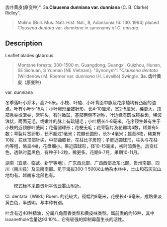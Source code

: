 齿叶黄皮(原变种)",
3a.**Clausena dunniana var. dunniana** (C. B. Clarke) Ridley",

> Molino (Bull. Mus. Natl. Hist. Nat., B, Adansonia 16: 130. 1994) placed *Clausena dentata* var. *dunniana* in synonymy of *C. anisata*.

## Description
Leaflet blades glabrous.

> Montane forests; 300-1500 m. Guangdong, Guangxi, Guizhou, Hunan, SE Sichuan, S Yunnan [NE Vietnam].
  "Synonym": "*Clausena dentata* (Willdenow) M. Roemer var. *dunniana* (H. Léveillé) Swingle.
**3a. 齿叶黄皮（原变种）**

var. dunniana

冬季落叶小乔木，高2-5米。小枝、叶轴、小叶背面中脉及花序轴均有凸起的油点。叶有小叶5-15片；小叶卵形至披针形，长4-10厘米，宽2-5厘米，稀更大，顶部急尖或渐尖，常钝头，有时微凹，基部两侧不对称，叶边缘有圆或钝裂齿，稀波浪状，两面无毛，或嫩叶的脉上有疏短毛；小叶柄长4-8毫米。花序顶生兼有生于小枝的近顶部叶腋间；花蕾圆球形；花梗无毛；花萼裂片及花瓣均4数，稀兼有5数；萼裂片宽卵形，长不超过1毫米；花瓣长圆形，长3-4毫米；雄蕊8枚，稀兼有10枚，花丝顶部针尖，中部曲膝状，花柱比子房短；子房近圆球形，柱头与花柱约等粗，略呈4棱，花盘细小。果近圆球形，径10-15毫米，初时暗黄色，后变红色，透熟时蓝黑色，有种子1-2粒，稀更多。花期6-7月，果期10-11月。

湖南（宜章、临武、新宁等地）、广东西北部、广西西部及东北部、贵州南部、四川（南川县）及云南南部。见于海拔300-1 500米山地杂木林中，土山和石灰岩山地均有。越南东北部也有。
<p style='text-indent:28px'>模式标本采自贵州平伐云雾山附近。

Cl. dentata（Willd.) Roem. 的花较大，径幅约8毫米，花梗长4-6毫米，成熟果淡黄白色，半透明，与本种有别。

叶含有近40种精油，分属八角茴香类型和黄皮味类型。属前类的约16种，其中isoanethole含量达93.10%，它有较强的抑制霉菌生长的活性。
